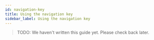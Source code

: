 ```yaml
---
id: navigation-key
title: Using the navigation key
sidebar_label: Using the navigation key
---
```


> TODO: We haven't written this guide yet. Please check back later.
